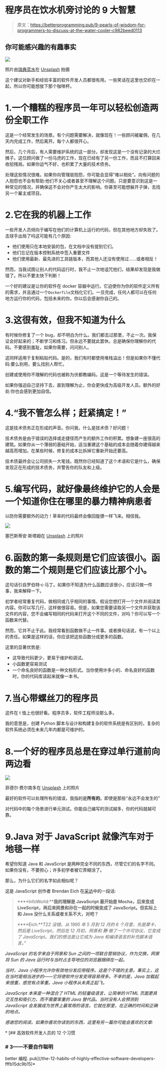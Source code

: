 # 程序员在饮水机旁讨论的 9 大智慧

> 原文：<https://betterprogramming.pub/9-pearls-of-wisdom-for-programmers-to-discuss-at-the-water-cooler-c982beed0113>

## 你可能感兴趣的有趣事实

![](img/739d34aa2f6be8dc3928eb9c6265fcb2.png)

照片由[瑞典蓝水](https://unsplash.com/@bluewaterglobe?utm_source=medium&utm_medium=referral)在 [Unsplash](https://unsplash.com?utm_source=medium&utm_medium=referral) 拍摄

这个建议对新手和经验丰富的软件开发人员都很有用。一些笑话在这里也交织在一起，所以你可能想放下那个咖啡杯。

# 1.一个糟糕的程序员一年可以轻松创造两份全职工作

这是一个经常发生的场景。有个问题需要解决，就像现在！一些顾问被雇佣，在几天内完成工作，然后离开。每个人都很开心。

然后，几个月后，有人需要维护系统的这一部分。却发现这是一个没有记录的大烂摊子。这位顾问做了一份马虎的工作，现在已经有了另一份工作，而且不打算回来收拾残局。如果你运气不好，也积累了大量的技术债务。

处理这些情况很难。如果你向管理层抱怨，你可能会显得“难以相处”。向有问题的人抱怨也不会有帮助:他们不关心或者甚至不理解这个问题。只是要意识到这是一种常见的情况，并确保这不会对你产生太大的影响。你甚至可能想躲开子弹，去找另一个雇主或项目。

# 2.它在我的机器上工作

一些开发人员倾向于编写在他们的计算机上运行的代码，但在其他地方却失败了。击球手出局了吗这可能有几个原因:

*   他们使用只在本地安装的包，在文档中没有提到它们。
*   他们忘记在版本控制系统中签入重要文件
*   他们使用最新、最先进的工具链版本，而其他人还没有使用过……或者相反！

然而，当我试图让别人的代码运行时，我不止一次地诅咒他们，结果却发现是我做错了。所以不要太快下判断！

一个好的建议是让你的软件在 docker 容器中运行。它迫使你为你的软件定义所有的需求，并且通过一个`Dockerfile`文档化它们。一旦完成，任何人都可以在任何地方运行你的代码，包括未来的你。你以后会感谢你自己的。

# 3.这很有效，但我不知道为什么

有时候你修复了一个 bug，却不明白为什么。我们都去过那里，不止一次。我保证会好起来的；不断学习和练习。但永远不要就此罢休。总是确保你理解你的代码。不要感到羞耻，如果你需要，问问别人。

这同样适用于复制粘贴代码。是的，我们有时都使用堆栈溢出！但是如果你不懂代码:要么别用，要么找别人帮忙。

创建或使用你不理解的代码也被称为伏都教编码。这是一个等待发生的错误。

如果你强迫自己坚持下去，直到理解为止，你会更快成为高级开发人员。额外的好处:你也会感到更加自信。

# 4.“我不管怎么样；赶紧搞定！”

这是技术债务正在形成的声音。你问我，什么是技术债？好问题！

技术债务是由于错误的选择或走捷径而产生的额外工作的积累。想象建一座很高的建筑。如果你从一个薄弱的基础开始，适当重建这个基础的成本会随着你建得越来越高而增加。在某些时候，修复的成本比拆掉它重新开始还要高。

技术债最终会让公司损失一大笔钱。既然你已经知道了这个术语和它是什么，确保发现正在形成的技术债务，并警告你的队友和上级。

# 5.编写代码，就好像最终维护它的人会是一个知道你住在哪里的暴力精神病患者

以防你需要额外的动力！草率的代码最终会像回旋镖一样飞来。相信我。

![](img/7c9872c67fbfb79c4e4f42f337a11f06.png)

塞巴斯蒂安·斯塔姆在 [Unsplash](https://unsplash.com?utm_source=medium&utm_medium=referral) 上的照片

# 6.函数的第一条规则是它们应该很小。函数的第二个规则是它们应该比那个小。

这句话引自罗伯特·c·马丁。如果你不知道为什么函数应该很小，应该只做一件事，我来解释一下。

初学者经常重复代码，做相同或几乎相同的事情。假设您想打开一个文件并阅读其内容。你可以写几行，这样做很容易。但是，如果您需要读取另一个文件并获取该文件的内容，您不会编写相同的代码来打开这个不同的文件，对吗？你可以写一个函数来代替。

然而，它并不止于此。我经常看到函数做不止一件事。或者换句话说，有一个以上的责任。如果是这样的话，你应该把这些函数分成更多的函数。

这里的显著优势是:

*   这导致代码更少，更易于维护和调试。
*   小函数更容易测试
*   一个命名良好的函数是一种文档形式。当你使用许多小的、命名良好的函数时，你的代码库读起来就像一本书。

# 7.当心带螺丝刀的程序员

这件在 t 恤上也很好看。程序员多，软件工程师没那么多。

我的意思是，创建 Python 脚本与设计和构建复杂的软件系统是有区别的，复杂的软件系统必须在未来几年内都是可维护的。

# 8.一个好的程序员总是在穿过单行道前向两边看

![](img/16f6d7687878336954464c2647c4578d.png)

菲德尔·费尔南多在 [Unsplash](https://unsplash.com?utm_source=medium&utm_medium=referral) 上的照片

最好的软件可以处理所有的错误，我指的是**所有的**。即使是那些“永远不会发生的”

对代码中的每个场景进行单元测试。你能自己编写的测试越多，你的代码就越可靠。

# 9.Java 对于 JavaScript 就像汽车对于地毯一样

希望你知道 Java 和 JavaScript 是两种完全不同的东西，尽管它们的名字不同。如果你没有，不要担心；许多初学者被它弄糊涂了。

那么，为什么它们的名字如此相似呢？

这是 JavaScript 创作者 Brendan Eich 在[采访](http://www.infoworld.com/d/developer-world/javascript-creator-ponders-past-future-704)中的一段话:

> ****InfoWorld:****我的理解是 JavaScript 最开始是 Mocha，后来变成 LiveScript，再后来网景和孙在一起的时候变成了 JavaScript。但实际上和 Java 没什么关系或者关系不大，对吧？**
> 
> ****Eich:***T22 没错。从 1995 年 5 月到 12 月的 6 个月里，先是摩卡，然后是 LiveScript。然后在 12 月初，网景和 ***孙*** *做了一个许可协议，它变成了 JavaScript。我们的想法是让它成为 Java 和编译语言的补充脚本语言。”**

*JavaScript 的名字来自于网景和 Sun 之间的一项联合营销协议，作为交换，网景将 Sun 的 Java 运行时与当时占主导地位的浏览器捆绑在一起。*

*当时，Java 小程序允许你有效地分发应用程序。这是个不错的主意。事实上，这在当时是相当进步的——它将使软件分发变得容易得多。不幸的是，Java 加载起来很重，感觉有点笨重。Java 小程序从未真正起飞。*

*JavaScript 本来是一种混合了 HTML 的轻量级语言，让简单的 HTML 页面更具交互性和吸引力，而不需要笨重的 Java 替代品。当时没有人会预测到 JavaScript 会发展成为世界上最常用的语言。它就在那里，在正确的时间和正确的地点。*

*感谢您的阅读。如果你喜欢你读到的东西，这里有另一篇你可能会喜欢的文章:*

*[](/the-12-habits-of-highly-effective-software-developers-fffb15dc9b15) [## 高效软件开发人员的 12 个习惯

### # 3——不要自作聪明

better 编程. pub](/the-12-habits-of-highly-effective-software-developers-fffb15dc9b15)*
